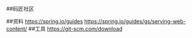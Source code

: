##码匠社区

##资料
https://spring.io/guides
https://spring.io/guides/gs/serving-web-content/
##工具 
https://git-scm.com/download
